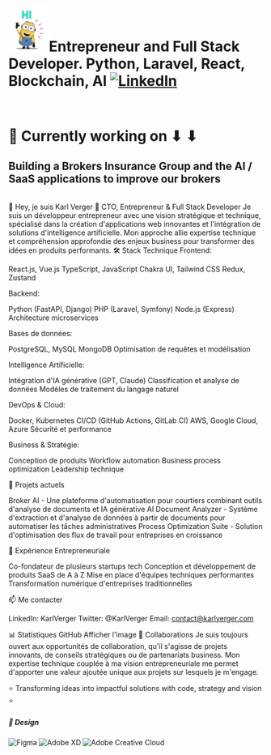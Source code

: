 # <img src="https://github.com/karlverger/karlverger/blob/main/minio-hi.gif" width="80px">**Entrepreneur and Full Stack Developer. Python, Laravel, React, Blockchain, AI**   [![LinkedIn](https://img.shields.io/badge/LinkedIn-%230077B5.svg?style=for-the-badge&logo=linkedin&logoColor=white)](https://www.linkedin.com/in/karlverger)
<br>

# 🔭 Currently working on ⬇ ⬇
## **Building a Brokers Insurance Group and the AI / SaaS applications to improve our brokers**
<br>
👋 Hey, je suis Karl Verger
🚀 CTO, Entrepreneur & Full Stack Developer
Je suis un développeur entrepreneur avec une vision stratégique et technique, spécialisé dans la création d'applications web innovantes et l'intégration de solutions d'intelligence artificielle. Mon approche allie expertise technique et compréhension approfondie des enjeux business pour transformer des idées en produits performants.
🛠️ Stack Technique
Frontend:

React.js, Vue.js
TypeScript, JavaScript
Chakra UI, Tailwind CSS
Redux, Zustand

Backend:

Python (FastAPI, Django)
PHP (Laravel, Symfony)
Node.js (Express)
Architecture microservices

Bases de données:

PostgreSQL, MySQL
MongoDB
Optimisation de requêtes et modélisation

Intelligence Artificielle:

Intégration d'IA générative (GPT, Claude)
Classification et analyse de données
Modèles de traitement du langage naturel

DevOps & Cloud:

Docker, Kubernetes
CI/CD (GitHub Actions, GitLab CI)
AWS, Google Cloud, Azure
Sécurité et performance

Business & Stratégie:

Conception de produits
Workflow automation
Business process optimization
Leadership technique

🔭 Projets actuels

Broker AI - Une plateforme d'automatisation pour courtiers combinant outils d'analyse de documents et IA générative
AI Document Analyzer - Système d'extraction et d'analyse de données à partir de documents pour automatiser les tâches administratives
Process Optimization Suite - Solution d'optimisation des flux de travail pour entreprises en croissance

💼 Expérience Entrepreneuriale

Co-fondateur de plusieurs startups tech
Conception et développement de produits SaaS de A à Z
Mise en place d'équipes techniques performantes
Transformation numérique d'entreprises traditionnelles

📫 Me contacter

LinkedIn: KarlVerger
Twitter: @KarlVerger
Email: contact@karlverger.com

📊 Statistiques GitHub
Afficher l'image
🤝 Collaborations
Je suis toujours ouvert aux opportunités de collaboration, qu'il s'agisse de projets innovants, de conseils stratégiques ou de partenariats business. Mon expertise technique couplée à ma vision entrepreneuriale me permet d'apporter une valeur ajoutée unique aux projets sur lesquels je m'engage.

⭐️ Transforming ideas into impactful solutions with code, strategy and vision ⭐️

##### 🎨 Design
<p>
<img alt="Figma" src="https://img.shields.io/badge/figma-blue?logo=figma&logoColor=f5f5f5" height="25"/>  
<img alt="Adobe XD" src="https://img.shields.io/badge/Adobe XD-blue?logo=adobexd&logoColor=f5f5f5" height="25"/>
<img alt="Adobe Creative Cloud" src="https://img.shields.io/badge/Adobe Creative Cloud-blue?logo=adobe creative cloud&logoColor=f5f5f5" height="25"/>
</p>

